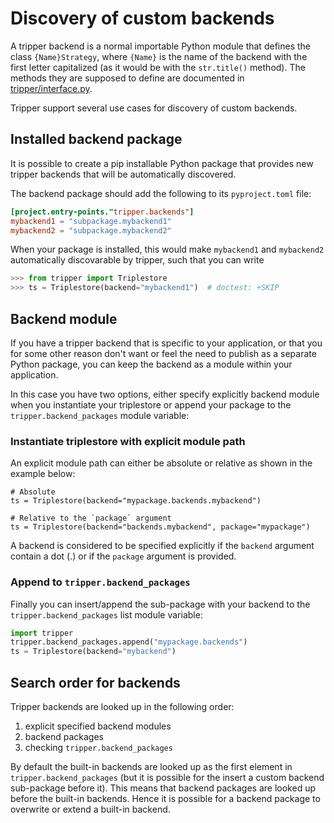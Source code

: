 Discovery of custom backends
============================
A tripper backend is a normal importable Python module that defines the class `{Name}Strategy`, where `{Name}` is the name of the backend with the first letter capitalized (as it would be with the `str.title()` method).
The methods they are supposed to define are documented in [tripper/interface.py].

Tripper support several use cases for discovery of custom backends.


Installed backend package
-------------------------
It is possible to create a pip installable Python package that provides new tripper backends that will be automatically discovered.

The backend package should add the following to its `pyproject.toml` file:

```toml
[project.entry-points."tripper.backends"]
mybackend1 = "subpackage.mybackend1"
mybackend2 = "subpackage.mybackend2"
```

When your package is installed, this would make `mybackend1` and `mybackend2` automatically discovarable by tripper, such that you can write

```python
>>> from tripper import Triplestore
>>> ts = Triplestore(backend="mybackend1")  # doctest: +SKIP

```


Backend module
--------------
If you have a tripper backend that is specific to your application, or that you for some other reason don't want or feel the need to publish as a separate Python package, you can keep the backend as a module within your application.

In this case you have two options, either specify explicitly backend module when you instantiate your triplestore or append your package to the `tripper.backend_packages` module variable:


### Instantiate triplestore with explicit module path
An explicit module path can either be absolute or relative as shown in the example below:

```
# Absolute
ts = Triplestore(backend="mypackage.backends.mybackend")

# Relative to the `package` argument
ts = Triplestore(backend="backends.mybackend", package="mypackage")
```

A backend is considered to be specified explicitly if the `backend` argument contain a dot (.) or if the `package` argument is provided.


### Append to `tripper.backend_packages`
Finally you can insert/append the sub-package with your backend to the `tripper.backend_packages` list module variable:

```python
import tripper
tripper.backend_packages.append("mypackage.backends")
ts = Triplestore(backend="mybackend")
```


Search order for backends
-------------------------
Tripper backends are looked up in the following order:
1. explicit specified backend modules
2. backend packages
3. checking `tripper.backend_packages`

By default the built-in backends are looked up as the first element in `tripper.backend_packages` (but it is possible for the insert a custom backend sub-package before it).
This means that backend packages are looked up before the built-in backends.
Hence it is possible for a backend package to overwrite or extend a built-in backend.



[tripper/interface.py]: https://emmc-asbl.github.io/tripper/latest/api_reference/interface/
